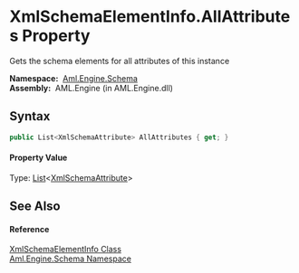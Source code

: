 XmlSchemaElementInfo.AllAttributes Property
===========================================
Gets the schema elements for all attributes of this instance

  **Namespace:**  [Aml.Engine.Schema][1]  
  **Assembly:**  AML.Engine (in AML.Engine.dll)

Syntax
------

```csharp
public List<XmlSchemaAttribute> AllAttributes { get; }
```

#### Property Value
Type: [List][2]&lt;[XmlSchemaAttribute][3]>

See Also
--------

#### Reference
[XmlSchemaElementInfo Class][4]  
[Aml.Engine.Schema Namespace][1]  

[1]: ../README.md
[2]: https://docs.microsoft.com/dotnet/api/system.collections.generic.list-1
[3]: https://docs.microsoft.com/dotnet/api/system.xml.schema.xmlschemaattribute
[4]: README.md
[5]: https://www.automationml.org
[6]: ../../icons/logoShade.png